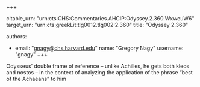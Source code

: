 +++


citable_urn: "urn:cts:CHS:Commentaries.AHCIP:Odyssey.2.360.WxweuW6"
target_urn: "urn:cts:greekLit:tlg0012.tlg002:2.360"
title: "Odyssey 2.360"

authors:
- email: "gnagy@chs.harvard.edu"
  name: "Gregory Nagy"
  username: "gnagy"
+++

<p>Odysseus’ double frame of reference – unlike Achilles, he gets both kleos and nostos – in the context of analyzing the application of the phrase “best of the Achaeans” to him</p>